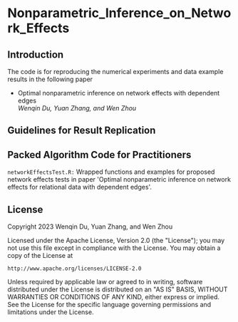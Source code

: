 # Nonparametric_Inference_on_Network_Effects

## Introduction

The code is for reproducing the numerical experiments and data example results in the following paper 

* Optimal nonparametric inference on network effects with dependent edges
<br /><i>Wenqin Du, Yuan Zhang, and Wen Zhou</i><br>

## Guidelines for Result Replication


## Packed Algorithm Code for Practitioners

`networkEffectsTest.R:` Wrapped functions and examples for proposed network effects tests in paper 'Optimal nonparametric inference on network effects for relational data with dependent edges'.


## License
Copyright 2023 Wenqin Du, Yuan Zhang, and Wen Zhou

Licensed under the Apache License, Version 2.0 (the "License");
you may not use this file except in compliance with the License.
You may obtain a copy of the License at

    http://www.apache.org/licenses/LICENSE-2.0

Unless required by applicable law or agreed to in writing, software
distributed under the License is distributed on an "AS IS" BASIS,
WITHOUT WARRANTIES OR CONDITIONS OF ANY KIND, either express or implied.
See the License for the specific language governing permissions and
limitations under the License.
